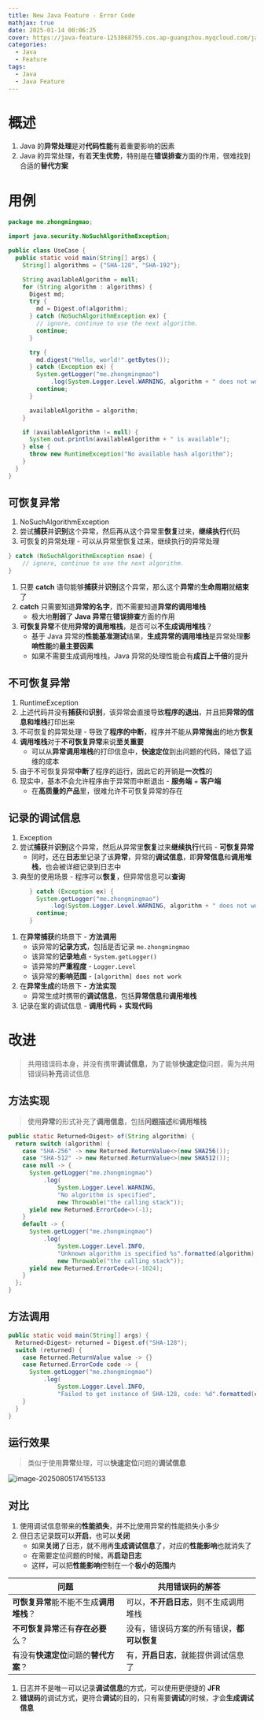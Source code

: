 ```yaml
---
title: New Java Feature - Error Code
mathjax: true
date: 2025-01-14 00:06:25
cover: https://java-feature-1253868755.cos.ap-guangzhou.myqcloud.com/java-exception-recovery.png
categories:
  - Java
  - Feature
tags:
  - Java
  - Java Feature
---
```


# 概述

1. Java 的**异常处理**是对**代码性能**有着重要影响的因素
2. Java 的异常处理，有着**天生优势**，特别是在**错误排查**方面的作用，很难找到合适的**替代方案**

<!-- more -->

# 用例

```java
package me.zhongmingmao;

import java.security.NoSuchAlgorithmException;

public class UseCase {
  public static void main(String[] args) {
    String[] algorithms = {"SHA-128", "SHA-192"};

    String availableAlgorithm = null;
    for (String algorithm : algorithms) {
      Digest md;
      try {
        md = Digest.of(algorithm);
      } catch (NoSuchAlgorithmException ex) {
        // ignore, continue to use the next algorithm.
        continue;
      }

      try {
        md.digest("Hello, world!".getBytes());
      } catch (Exception ex) {
        System.getLogger("me.zhongmingmao")
            .log(System.Logger.Level.WARNING, algorithm + " does not work", ex);
        continue;
      }

      availableAlgorithm = algorithm;
    }

    if (availableAlgorithm != null) {
      System.out.println(availableAlgorithm + " is available");
    } else {
      throw new RuntimeException("No available hash algorithm");
    }
  }
}
```

## 可恢复异常

1. NoSuchAlgorithmException
2. 尝试**捕获**并**识别**这个异常，然后再从这个异常里**恢复**过来，**继续执行**代码
3. 可恢复的异常处理 - 可以从异常里恢复过来，继续执行的异常处理

```java
} catch (NoSuchAlgorithmException nsae) {
    // ignore, continue to use the next algorithm.
}
```

1. 只要 **catch** 语句能够**捕获**并**识别**这个异常，那么这个**异常**的**生命周期**就**结束**了
2. **catch** 只需要知道**异常的名字**，而不需要知道**异常的调用堆栈**
   - 极大地**削弱**了 **Java 异常**在**错误排查**方面的作用
3. **可恢复异常**不使用**异常的调用堆栈**，是否可以**不生成调用堆栈**？
   - 基于 Java 异常的**性能基准测试**结果，**生成异常的调用堆栈**是异常处理**影响性能**的**最主要因素**
   - 如果不需要生成调用堆栈，Java 异常的处理性能会有**成百上千倍**的提升

## 不可恢复异常

1. RuntimeException
2. 上述代码并没有**捕获**和**识别**，该异常会直接导致**程序的退出**，并且把**异常的信息和堆栈**打印出来
3. 不可恢复的异常处理 - 导致了**程序的中断**，程序并不能从**异常抛出**的地方**恢复**
4. **调用堆栈**对于**不可恢复异常**来说**至关重要**
   - 可以从**异常调用堆栈**的打印信息中，**快速定位**到出问题的代码，降低了运维的成本
5. 由于不可恢复异常**中断**了程序的运行，因此它的开销是**一次性**的
6. 现实中，基本不会允许程序由于异常而中断退出 - **服务端** + **客户端**
   - 在**高质量的产品**里，很难允许不可恢复异常的存在

## 记录的调试信息

1. Exception
2. 尝试**捕获**并**识别**这个异常，然后从异常里**恢复**过来**继续执行**代码 - **可恢复异常**
   - 同时，还在**日志**里记录了该**异常**，异常的**调试信息**，即**异常信息**和**调用堆栈**，也会被详细记录到日志中
3. 典型的使用场景 - 程序可以**恢复**，但异常信息可以**查询**

```java
      } catch (Exception ex) {
        System.getLogger("me.zhongmingmao")
            .log(System.Logger.Level.WARNING, algorithm + " does not work", ex);
        continue;
      }
```

1. 在**异常捕获**的场景下 - **方法调用**
   - 该异常的**记录方式**，包括是否记录 `me.zhongmingmao`
   - 该异常的**记录地点** - `System.getLogger()`
   - 该异常的**严重程度** - `Logger.Level`
   - 该异常的**影响范围** - `[algorithm] does not work`
2. 在**异常生成**的场景下 - **方法实现**
   - 异常生成时携带的**调试信息**，包括**异常信息**和**调用堆栈**
3. 记录在案的调试信息 - **调用代码** + **实现代码**

# 改进

> 共用错误码本身，并没有携带**调试信息**，为了能够**快速定位**问题，需为共用错误码**补充**调试信息

## 方法实现

> 使用**异常**的形式补充了**调用信息**，包括**问题描述**和**调用堆栈**

```java
public static Returned<Digest> of(String algorithm) {
  return switch (algorithm) {
    case "SHA-256" -> new Returned.ReturnValue<>(new SHA256());
    case "SHA-512" -> new Returned.ReturnValue<>(new SHA512());
    case null -> {
      System.getLogger("me.zhongmingmao")
          .log(
              System.Logger.Level.WARNING,
              "No algorithm is specified",
              new Throwable("the calling stack"));
      yield new Returned.ErrorCode<>(-1);
    }
    default -> {
      System.getLogger("me.zhongmingmao")
          .log(
              System.Logger.Level.INFO,
              "Unknown algorithm is specified %s".formatted(algorithm),
              new Throwable("the calling stack"));
      yield new Returned.ErrorCode<>(-1024);
    }
  };
}
```

## 方法调用

```java
public static void main(String[] args) {
  Returned<Digest> returned = Digest.of("SHA-128");
  switch (returned) {
    case Returned.ReturnValue value -> {}
    case Returned.ErrorCode code -> {
      System.getLogger("me.zhongmingmao")
          .log(
              System.Logger.Level.INFO,
              "Failed to get instance of SHA-128, code: %d".formatted(code.errorCode()));
    }
  }
}
```

## 运行效果

> 类似于使用**异常**处理，可以**快速定位**问题的**调试信息**

![image-20250805174155133](https://java-feature-1253868755.cos.ap-guangzhou.myqcloud.com/image-20250805174155133.png)

## 对比

1. 使用调试信息带来的**性能损失**，并不比使用异常的性能损失小多少
2. 但日志记录既可以**开启**，也可以**关闭**
   - 如果**关闭**了日志，就不用再**生成调试信息**了，对应的**性能影响**也就消失了
   - 在需要定位问题的时候，再**启动日志**
   - 这样，可以把**性能影响**控制在一个**极小的范围**内

| 问题                                     | 共用错误码的解答                           |
| ---------------------------------------- | ------------------------------------------ |
| **可恢复异常**能不能不生成**调用堆栈**？ | 可以，**不开启日志**，则不生成调用堆栈     |
| **不可恢复异常**还有**存在必要**么？     | 没有，错误码方案的所有错误，**都可以恢复** |
| 有没有**快速定位**问题的**替代方案**？   | 有，**开启日志**，就能提供调试信息了       |

1. 日志并不是唯一可以记录**调试信息**的方式，可以使用更便捷的 **JFR**
2. **错误码**的调试方式，更符合**调试**的目的，只有需要**调试**的时候，才会**生成调试信息**

